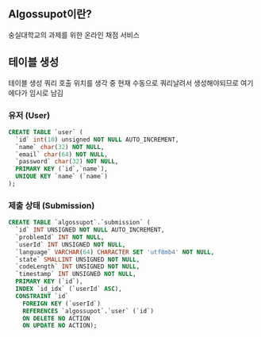 ## Algossupot이란?
숭실대학교의 과제를 위한 온라인 채점 서비스


## 테이블 생성
테이블 생성 쿼리 호출 위치를 생각 중
현재 수동으로 쿼리날려서 생성해야되므로 여기에다가 임시로 남김

### 유저 (User)
```sql
CREATE TABLE `user` (
  `id` int(10) unsigned NOT NULL AUTO_INCREMENT,
  `name` char(32) NOT NULL,
  `email` char(64) NOT NULL,
  `password` char(32) NOT NULL,
  PRIMARY KEY (`id`,`name`),
  UNIQUE KEY `name` (`name`)
);
```
### 제출 상태 (Submission)
```sql
CREATE TABLE `algossupot`.`submission` (
  `id` INT UNSIGNED NOT NULL AUTO_INCREMENT,
  `problemId` INT NOT NULL,
  `userId` INT UNSIGNED NOT NULL,
  `language` VARCHAR(64) CHARACTER SET 'utf8mb4' NOT NULL,
  `state` SMALLINT UNSIGNED NOT NULL,
  `codeLength` INT UNSIGNED NOT NULL,
  `timestamp` INT UNSIGNED NOT NULL,
  PRIMARY KEY (`id`),
  INDEX `id_idx` (`userId` ASC),
  CONSTRAINT `id`
    FOREIGN KEY (`userId`)
    REFERENCES `algossupot`.`user` (`id`)
    ON DELETE NO ACTION
    ON UPDATE NO ACTION);
```
